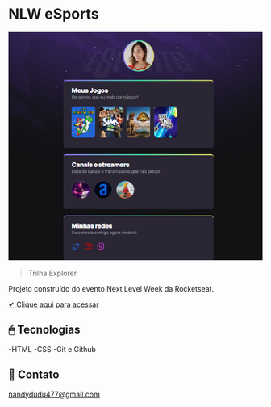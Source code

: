 # NLW eSports 

![preview](./.github/preview.png)

> Trilha Explorer

Projeto construído do evento Next Level Week da Rocketseat.

[✔ Clique aqui para acessar](https://amandasoaress.github.io/nlw-esports/)

## 🖱 Tecnologias 

-HTML 
-CSS
-Git e Github

## 💚 Contato
nandydudu477@gmail.com
